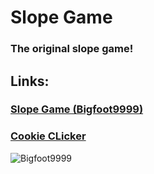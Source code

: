 # Slope Game
### The original slope game! 
## Links:
### [Slope Game (Bigfoot9999)](https://notBZHT.github.io/Slope/)
### [Cookie CLicker](https://notBZHT.github.io/Cookie-Gme/)

<img src="https://komarev.com/ghpvc/?username=Bigfoot9999&label=Repo Visitors&color=001eff&style=flat" alt="Bigfoot9999" /> 
